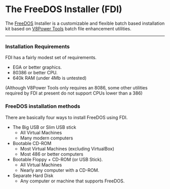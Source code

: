 # The FreeDOS Installer (FDI)

The [FreeDOS](http://freedos.org) Installer is a customizable and flexible
batch based installation kit based on [V8Power Tools](http://up.lod.bz/V8Power)
batch file enhancement utilities.

* * *
### Installation Requirements

FDI has a fairly modest set of requirements.

* EGA or better graphics.
* 80386 or better CPU.
* 640k RAM (under 4Mb is untested)

(Although V8Power Tools only requires an 8086, some other utilities required
by FDI at present do not support CPUs lower than a 386)

### FreeDOS installation methods

There are basically four ways to install FreeDOS using FDI.

* The Big USB or Slim USB stick
  * All Virtual Machines
  * Many modern computers
* Bootable CD-ROM
  * Most Virtual Machines (excluding VirtualBox)
  * Most 486 or better computers
* Bootable Floppy + CD-ROM (or USB Stick).
  * All Virtual Machines
  * Nearly any computer with a CD-ROM.
* Separate Hard Disk
  * Any computer or machine that supports FreeDOS.

